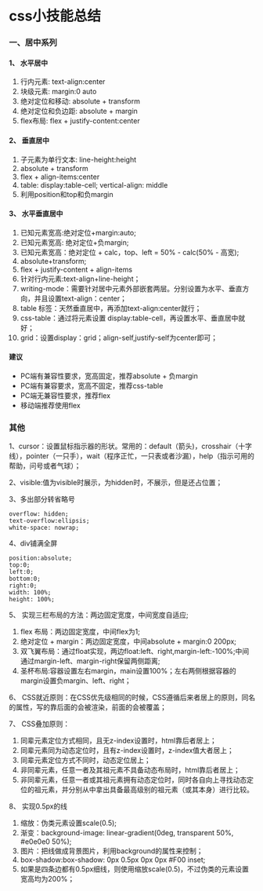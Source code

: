 # css小技能总结

### 一、居中系列

#### 1、 水平居中
1. 行内元素: text-align:center
2. 块级元素: margin:0 auto
3. 绝对定位和移动: absolute + transform
4. 绝对定位和负边距: absolute + margin
5. flex布局: flex + justify-content:center

#### 2、 垂直居中
1. 子元素为单行文本: line-height:height
2. absolute + transform
3. flex + align-items:center
4. table: display:table-cell; vertical-align: middle
5. 利用position和top和负margin

#### 3、 水平垂直居中
1. 已知元素宽高:绝对定位+margin:auto;
2. 已知元素宽高: 绝对定位+负margin;
3. 已知元素宽高：绝对定位 + calc，top、left = 50% - calc(50% - 高宽);
4. absolute+transform;
5. flex + justify-content + align-items
6. 针对行内元素:text-align+line-height；
7. writing-mode：需要针对居中元素外部嵌套两层。分别设置为水平、垂直方向，并且设置text-align：center；
8. table 标签：天然垂直居中，再添加text-align:center就行；
9. css-table：通过将元素设置 display:table-cell，再设置水平、垂直居中就好；
10. grid：设置display：grid；align-self,justify-self为center即可；

#### 建议
+ PC端有兼容性要求，宽高固定，推荐absolute + 负margin
+ PC端有兼容要求，宽高不固定，推荐css-table
+ PC端无兼容性要求，推荐flex
+ 移动端推荐使用flex

### 其他
1、cursor：设置鼠标指示器的形状。常用的：default（箭头)，crosshair（十字线），pointer（一只手），wait（程序正忙，一只表或者沙漏），help（指示可用的帮助，问号或者气球）；

2、visible:值为visible时展示，为hidden时，不展示，但是还占位置；

3、多出部分转省略号
```
overflow: hidden;
text-overflow:ellipsis;
white-space: nowrap;
```
4、div铺满全屏
```
position:absolute;
top:0;
left:0;
bottom:0;
right:0;
width: 100%;
height: 100%;
```
5、 实现三栏布局的方法：两边固定宽度，中间宽度自适应;
1. flex 布局：两边固定宽度，中间flex为1;
2. 绝对定位 + margin：两边固定宽度，中间absolute + margin:0 200px;
3. 双飞翼布局：通过float实现，两边float:left、right,margin-left:-100%;中间通过margin-left、margin-right保留两侧距离;
4. 圣杯布局:容器设置左右margin，main设置100%；左右两侧根据容器的margin设置负margin、left、right；

6、 CSS就近原则：在CSS优先级相同的时候，CSS遵循后来者居上的原则，同名的属性，写的靠后面的会被渲染，前面的会被覆盖；

7、 CSS叠加原则：
1. 同辈元素定位方式相同，且无z-index设置时，html靠后者居上；
2. 同辈元素同为动态定位时，且有z-index设置时，z-index值大者居上；
3. 同辈元素定位方式不同时，动态定位居上；
4. 非同辈元素，任意一者及其祖元素不具备动态布局时，html靠后者居上；
5. 非同辈元素，任意一者或其祖元素拥有动态定位时，同时各自向上寻找动态定位的祖元素，并分别从中拿出具备最高级别的祖元素（或其本身）进行比较。 

8、 实现0.5px的线
1. 缩放：伪类元素设置scale(0.5);
2. 渐变：background-image: linear-gradient(0deg, transparent 50%, #e0e0e0 50%);
3. 图片：把线做成背景图片，利用background的属性来控制；
4. box-shadow:box-shadow: 0px 0.5px 0px 0px #F00 inset;
5. 如果是四条边都有0.5px细线，则使用缩放scale(0.5)，不过伪类的元素设置宽高均为200%；
